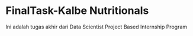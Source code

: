 # FinalTask-Kalbe Nutritionals
Ini adalah tugas akhir dari Data Scientist Project Based Internship Program
